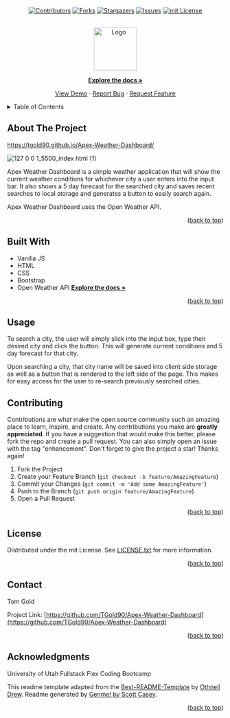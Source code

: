 <div id="top"></div>
<span align="center">

[![Contributors][contributors-shield]][contributors-url] [![Forks][forks-shield]][forks-url] [![Stargazers][stars-shield]][stars-url] [![Issues][issues-shield]][issues-url] [![mit License][license-shield]][license-url]

</span>
<span align="center">

 

</span>
<br />
<div align="center">
<a href="https://github.com/TGold90/Apex-Weather-Dashboard">
<img src="./client/src/assets/Jot it Down Logo.png" alt="Logo" width="100" height="100">
</a>
<p align="center">



<a href="https://github.com/TGold90/Apex-Weather-Dashboard"><strong>Explore the docs »</strong></a>


<a href="https://github.com/TGold90/Apex-Weather-Dashboard">View Demo</a> · <a href="https://github.com/TGold90/Apex-Weather-Dashboard/issues">Report Bug</a> · <a href="https://github.com/TGold90/Apex-Weather-Dashboard/issues">Request Feature</a>
</p>
</div>
<!-- TABLE OF CONTENTS -->
<details>
<summary>Table of Contents</summary>
<ol>
<li>
<a href="#about-the-project">About The Project</a>
<ul>
<li><a href="#built-with">Built With</a></li>
<li><a href="#usage">Usage</a></li>
</ul>
</li>
<li><a href="#contributing">Contributing</a></li>
<li><a href="#license">License</a></li>
<li><a href="#contact">Contact</a></li>
<li><a href="#acknowledgments">Acknowledgments</a></li>
</ol>
</details>
<!-- ABOUT THE PROJECT -->

## About The Project
https://tgold90.github.io/Apex-Weather-Dashboard/

![127 0 0 1_5500_index html (1)](https://user-images.githubusercontent.com/104692375/181132469-325aee03-03e9-471e-bab1-16db98a86fb6.png)

Apex Weather Dashboard is a simple weather application that will show the current weather conditions for whichever city a user enters into the input bar. It also shows a 5 day forecast for the searched city and saves recent searches to local storage and generates a button to easily search again.

Apex Weather Dashboard uses the Open Weather API.


<p align="right">(<a href="#top">back to top</a>)</p>

## Built With
- Vanilla JS
- HTML
- CSS
- Bootstrap
- Open Weather API <a href="https://openweathermap.org/api/one-call-3"><strong>Explore the docs »</strong></a>

<p align="right">(<a href="#top">back to top</a>)</p>

## Usage

To search a city, the user will simply slick into the input box, type their desired city and click the button. This will generate current conditions and 5 day forecast for that city.

Upon searching a city, that city name will be saved into client side storage as well as a button that is rendered to the left side of the page. This makes for easy access for the user to re-search previously searched cities.


## Contributing
Contributions are what make the open source community such an amazing place to learn, inspire, and create. Any contributions you make are **greatly appreciated**.
If you have a suggestion that would make this better, please fork the repo and create a pull request. You can also simply open an issue with the tag "enhancement".
Don't forget to give the project a star! Thanks again!
1. Fork the Project
2. Create your Feature Branch (`git checkout -b feature/AmazingFeature`)
3. Commit your Changes (`git commit -m 'Add some AmazingFeature'`)
4. Push to the Branch (`git push origin feature/AmazingFeature`)
5. Open a Pull Request
<p align="right">(<a href="#top">back to top</a>)</p>
<!-- LICENSE -->

## License
Distributed under the mit License. See [LICENSE.txt](LICENSE.txt) for more information.
<p align="right">(<a href="#top">back to top</a>)</p>
<!-- CONTACT -->

## Contact

Tom Gold


Project Link: [https://github.com/TGold90/Apex-Weather-Dashboard](https://github.com/TGold90/Apex-Weather-Dashboard)
<p align="right">(<a href="#top">back to top</a>)</p>
<!-- ACKNOWLEDGMENTS -->

## Acknowledgments

University of Utah Fullstack Flex Coding Bootcamp

This readme template adapted from the [Best-README-Template](https://github.com/othneildrew/Best-README-Template/blob/master/BLANK_README.md) by [Othneil Drew](https://github.com/othneildrew). Readme generated by [Genme! by Scott Casey](https://github.com/Kurohyou/genme-SC).

<p align="right">(<a href="#top">back to top</a>)</p>
<!-- MARKDOWN LINKS & IMAGES -->
<!-- https://www.markdownguide.org/basic-syntax/#reference-style-links -->

[contributors-shield]: https://img.shields.io/github/contributors/RP-LITE/awesome-schedule.svg?style=flat
[contributors-url]: https://github.com/RP-LITE/awesome-schedule/graphs/contributors
[forks-shield]: https://img.shields.io/github/forks/RP-LITE/awesome-schedule.svg?style=flat
[forks-url]: https://github.com/RP-LITE/awesome-schedule/network/members
[stars-shield]: https://img.shields.io/github/stars/RP-LITE/awesome-schedule.svg?style=flat
[stars-url]: https://github.com/RP-LITE/awesome-schedule/stargazers
[issues-shield]: https://img.shields.io/github/issues/RP-LITE/awesome-schedule.svg?style=flat
[issues-url]: https://github.com/RP-LITE/awesome-schedule/issues
[license-shield]: https://img.shields.io/github/license/RP-LITE/awesome-schedule.svg?style=flat
[license-url]: https://github.com/RP-LITE/awesome-schedule/blob/master/LICENSE.txt
[product-screenshot]: assets/images/screenshot.png


